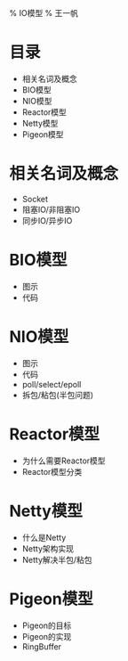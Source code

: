 % IO模型
% 王一帆

# 目录

- 相关名词及概念
- BIO模型
- NIO模型
- Reactor模型
- Netty模型
- Pigeon模型

# 相关名词及概念

- Socket
- 阻塞IO/非阻塞IO
- 同步IO/异步IO

# BIO模型

- 图示
- 代码

# NIO模型

- 图示
- 代码
- poll/select/epoll
- 拆包/粘包(半包问题)

# Reactor模型

- 为什么需要Reactor模型
- Reactor模型分类

# Netty模型

- 什么是Netty
- Netty架构实现
- Netty解决半包/粘包

# Pigeon模型

- Pigeon的目标
- Pigeon的实现
- RingBuffer
